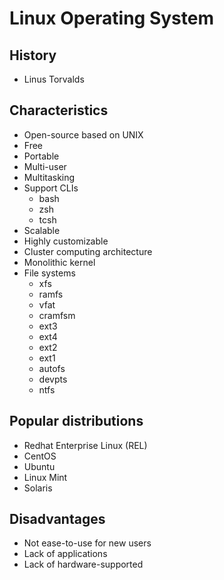 # Linux Operating System

## History

- Linus Torvalds

## Characteristics

- Open-source based on UNIX
- Free
- Portable
- Multi-user
- Multitasking
- Support CLIs
  - bash
  - zsh
  - tcsh
- Scalable
- Highly customizable
- Cluster computing architecture
- Monolithic kernel
- File systems
  - xfs
  - ramfs
  - vfat
  - cramfsm
  - ext3
  - ext4
  - ext2
  - ext1
  - autofs
  - devpts
  - ntfs

## Popular distributions

- Redhat Enterprise Linux (REL)
- CentOS
- Ubuntu
- Linux Mint
- Solaris

## Disadvantages

- Not ease-to-use for new users
- Lack of applications
- Lack of hardware-supported